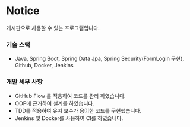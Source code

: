 # Notice

게시판으로 사용할 수 있는 프로그램입니다.

### 기술 스택

* Java, Spring Boot, Spring Data Jpa, Spring Security(FormLogin 구현), Github, Docker, Jenkins

### 개발 세부 사항

* GitHub Flow 를 적용하여 코드를 관리 하였습니다.   
* OOP에 근거하여 설계를 하였습니다.
* TDD를 적용하여 유지 보수가 용이한 코드를 구현했습니다.
* Jenkins 및 Docker를 사용하여 CI를 하였습니다.
